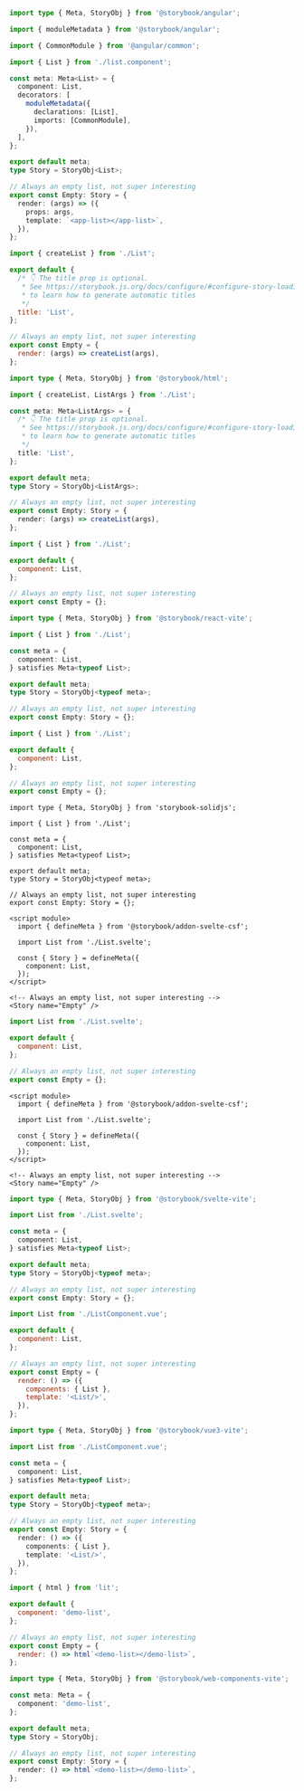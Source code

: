 ```ts filename="List.stories.ts" renderer="angular" language="ts"
import type { Meta, StoryObj } from '@storybook/angular';

import { moduleMetadata } from '@storybook/angular';

import { CommonModule } from '@angular/common';

import { List } from './list.component';

const meta: Meta<List> = {
  component: List,
  decorators: [
    moduleMetadata({
      declarations: [List],
      imports: [CommonModule],
    }),
  ],
};

export default meta;
type Story = StoryObj<List>;

// Always an empty list, not super interesting
export const Empty: Story = {
  render: (args) => ({
    props: args,
    template: `<app-list></app-list>`,
  }),
};
```

```js filename="List.stories.js" renderer="html" language="js"
import { createList } from './List';

export default {
  /* 👇 The title prop is optional.
   * See https://storybook.js.org/docs/configure/#configure-story-loading
   * to learn how to generate automatic titles
   */
  title: 'List',
};

// Always an empty list, not super interesting
export const Empty = {
  render: (args) => createList(args),
};
```

```ts filename="List.stories.ts" renderer="html" language="ts"
import type { Meta, StoryObj } from '@storybook/html';

import { createList, ListArgs } from './List';

const meta: Meta<ListArgs> = {
  /* 👇 The title prop is optional.
   * See https://storybook.js.org/docs/configure/#configure-story-loading
   * to learn how to generate automatic titles
   */
  title: 'List',
};

export default meta;
type Story = StoryObj<ListArgs>;

// Always an empty list, not super interesting
export const Empty: Story = {
  render: (args) => createList(args),
};
```

```js filename="List.stories.js|jsx" renderer="react" language="js"
import { List } from './List';

export default {
  component: List,
};

// Always an empty list, not super interesting
export const Empty = {};
```

```ts filename="List.stories.ts|tsx" renderer="react" language="ts"
import type { Meta, StoryObj } from '@storybook/react-vite';

import { List } from './List';

const meta = {
  component: List,
} satisfies Meta<typeof List>;

export default meta;
type Story = StoryObj<typeof meta>;

// Always an empty list, not super interesting
export const Empty: Story = {};
```

```js filename="List.stories.js|jsx" renderer="solid" language="js"
import { List } from './List';

export default {
  component: List,
};

// Always an empty list, not super interesting
export const Empty = {};
```

```tsx filename="List.stories.ts|tsx" renderer="solid" language="ts"
import type { Meta, StoryObj } from 'storybook-solidjs';

import { List } from './List';

const meta = {
  component: List,
} satisfies Meta<typeof List>;

export default meta;
type Story = StoryObj<typeof meta>;

// Always an empty list, not super interesting
export const Empty: Story = {};
```

```svelte filename="List.stories.svelte" renderer="svelte" language="js" tabTitle="Svelte CSF"
<script module>
  import { defineMeta } from '@storybook/addon-svelte-csf';

  import List from './List.svelte';

  const { Story } = defineMeta({
    component: List,
  });
</script>

<!-- Always an empty list, not super interesting -->
<Story name="Empty" />
```

```js filename="List.stories.js" renderer="svelte" language="js" tabTitle="CSF"
import List from './List.svelte';

export default {
  component: List,
};

// Always an empty list, not super interesting
export const Empty = {};
```

```svelte filename="List.stories.svelte" renderer="svelte" language="ts" tabTitle="Svelte CSF"
<script module>
  import { defineMeta } from '@storybook/addon-svelte-csf';

  import List from './List.svelte';

  const { Story } = defineMeta({
    component: List,
  });
</script>

<!-- Always an empty list, not super interesting -->
<Story name="Empty" />
```

```ts filename="List.stories.ts" renderer="svelte" language="ts" tabTitle="CSF"
import type { Meta, StoryObj } from '@storybook/svelte-vite';

import List from './List.svelte';

const meta = {
  component: List,
} satisfies Meta<typeof List>;

export default meta;
type Story = StoryObj<typeof meta>;

// Always an empty list, not super interesting
export const Empty: Story = {};
```

```js filename="List.stories.js" renderer="vue" language="js"
import List from './ListComponent.vue';

export default {
  component: List,
};

// Always an empty list, not super interesting
export const Empty = {
  render: () => ({
    components: { List },
    template: '<List/>',
  }),
};
```

```ts filename="List.stories.ts" renderer="vue" language="ts"
import type { Meta, StoryObj } from '@storybook/vue3-vite';

import List from './ListComponent.vue';

const meta = {
  component: List,
} satisfies Meta<typeof List>;

export default meta;
type Story = StoryObj<typeof meta>;

// Always an empty list, not super interesting
export const Empty: Story = {
  render: () => ({
    components: { List },
    template: '<List/>',
  }),
};
```

```js filename="List.stories.js" renderer="web-components" language="js"
import { html } from 'lit';

export default {
  component: 'demo-list',
};

// Always an empty list, not super interesting
export const Empty = {
  render: () => html`<demo-list></demo-list>`,
};
```

```ts filename="List.stories.ts" renderer="web-components" language="ts"
import type { Meta, StoryObj } from '@storybook/web-components-vite';

const meta: Meta = {
  component: 'demo-list',
};

export default meta;
type Story = StoryObj;

// Always an empty list, not super interesting
export const Empty: Story = {
  render: () => html`<demo-list></demo-list>`,
};
```
